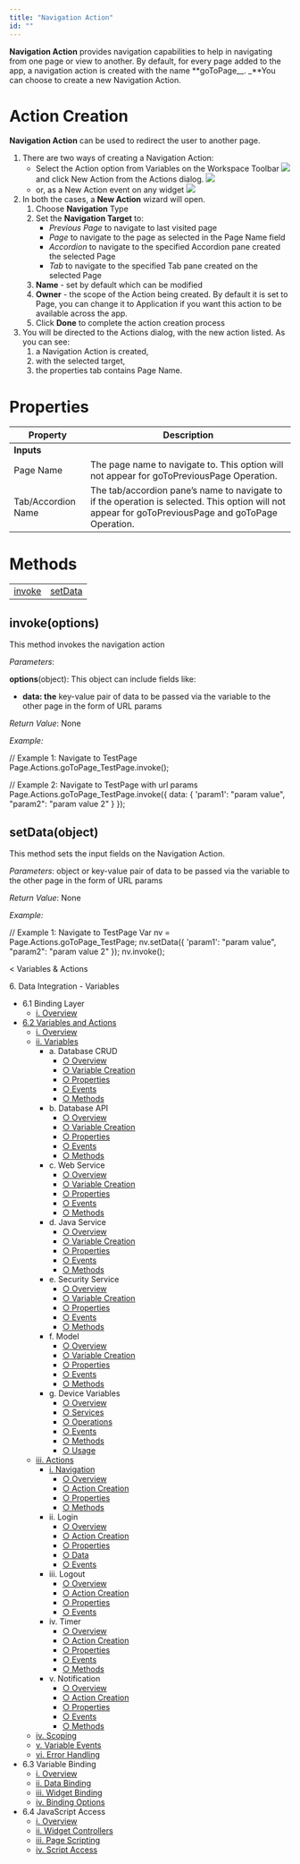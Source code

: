 ```yaml
---
title: "Navigation Action"
id: ""
---
```


**Navigation Action** provides navigation capabilities to help in navigating from one page or view to another. By default, for every page added to the app, a navigation action is created with the name **goToPage\__<pagename>. _**You can choose to create a new Navigation Action.

# Action Creation

**Navigation Action** can be used to redirect the user to another page.

1. There are two ways of creating a Navigation Action:
    - Select the Action option from Variables on the Workspace Toolbar [![](/learn/assets/action_sel.png)](/learn/assets/action_sel.png)and click New Action from the Actions dialog. [![](/learn/assets/action_new.png?v=20)](/learn/assets/action_new.png?v=20)
    - or, as a New Action event on any widget [![](/learn/assets/action_new1.png)](/learn/assets/action_new1.png)
2. In both the cases, a **New Action** wizard will open.
    1. Choose **Navigation** Type
    2. Set the **Navigation Target** to:
        - _Previous Page_ to navigate to last visited page
        - _Page_ to navigate to the page as selected in the Page Name field
        - _Accordion_ to navigate to the specified Accordion pane created the selected Page
        - _Tab_ to navigate to the specified Tab pane created on the selected Page
    3. **Name** - set by default which can be modified
    4. **Owner** - the scope of the Action being created. By default it is set to Page, you can change it to Application if you want this action to be available across the app.
    5. Click **Done** to complete the action creation process
3. You will be directed to the Actions dialog, with the new action listed. As you can see:
    1. a Navigation Action is created,
    2. with the selected target,
    3. the properties tab contains Page Name.

# Properties

| **Property** | **Description** |
| --- | --- |
| **Inputs** |
| Page Name | The page name to navigate to. This option will not appear for goToPreviousPage Operation. |
| Tab/Accordion Name | The tab/accordion pane’s name to navigate to if the operation is selected. This option will not appear for goToPreviousPage and goToPage Operation. |

# Methods

<table class="reference notranslate"><tbody><tr><td><a href="#invoke">invoke</a></td><td><a href="#setData">setData</a></td></tr></tbody></table>

## invoke(options)

This method invokes the navigation action

_Parameters_:

**options**(object): This object can include fields like:

- **data: the** key-value pair of data to be passed via the variable to the other page in the form of URL params

_Return Value_: None

_Example:_

  // Example 1: Navigate to TestPage
Page.Actions.goToPage\_TestPage.invoke();

// Example 2: Navigate to TestPage with url params
Page.Actions.goToPage\_TestPage.invoke({
     data: {
         'param1': "param value",
         "param2": "param value 2"
     }
});

## setData(object)

This method sets the input fields on the Navigation Action.

_Parameters_: object or key-value pair of data to be passed via the variable to the other page in the form of URL params

_Return Value_: None

_Example:_

// Example 1: Navigate to TestPage
Var nv = Page.Actions.goToPage\_TestPage;
nv.setData({
   'param1': "param value",
   "param2": "param value 2"
});
nv.invoke();

< Variables & Actions

6\. Data Integration - Variables

- 6.1 Binding Layer
    - [i. Overview](/learn/app-development/variables/data-integration/)
- [6.2 Variables and Actions](/learn/app-development/variables/variables-actions/)
    - [i. Overview](/learn/app-development/variables/variables-actions/#)
    - [ii. Variables](/learn/app-development/variables/variables-actions/#variables)
        - a. Database CRUD
            - [○ Overview](/learn/app-development/variables/database-crud/)
            - [○ Variable Creation](/learn/app-development/variables/database-crud/#creation)
            - [○ Properties](/learn/app-development/variables/database-crud/#properties)
            - [○ Events](/learn/app-development/variables/database-crud/#events)
            - [○ Methods](/learn/app-development/variables/database-crud/#methods)
        - b. Database API
            - [○ Overview](/learn/app-development/variables/database-apis/)
            - [○ Variable Creation](/learn/app-development/variables/database-apis/#creation)
            - [○ Properties](/learn/app-development/variables/database-apis/#properties)
            - [○ Events](/learn/app-development/variables/database-apis/#events)
            - [○ Methods](/learn/app-development/variables/database-apis/#methods)
        - c. Web Service
            - [○ Overview](/learn/app-development/variables/web-service/)
            - [○ Variable Creation](/learn/app-development/variables/web-service/#creation)
            - [○ Properties](/learn/app-development/variables/web-service/#properties)
            - [○ Events](/learn/app-development/variables/web-service/#events)
            - [○ Methods](/learn/app-development/variables/web-service/#methods)
        - d. Java Service
            - [○ Overview](/learn/app-development/variables/java-services)
            - [○ Variable Creation](/learn/app-development/variables/java-services/#creation)
            - [○ Properties](/learn/app-development/variables/java-services/#properties)
            - [○ Events](/learn/app-development/variables/java-services/#events)
            - [○ Methods](/learn/app-development/variables/java-services/#methods)
        - e. Security Service
            - [○ Overview](/learn/app-development/variables/security-service/)
            - [○ Variable Creation](/learn/app-development/variables/security-service/#creation)
            - [○ Properties](/learn/app-development/variables/security-service/#properties)
            - [○ Events](/learn/app-development/variables/security-service/#events)
            - [○ Methods](/learn/app-development/variables/security-service/#methods)
        - f. Model
            - [○ Overview](/learn/app-development/variables/model-variable/)
            - [○ Variable Creation](/learn/app-development/variables/model-variable/#creation)
            - [○ Properties](/learn/app-development/variables/model-variable/#properties)
            - [○ Events](/learn/app-development/variables/model-variable/#events)
            - [○ Methods](/learn/app-development/variables/model-variable/#methods)
        - g. Device Variables
            - [○ Overview](/learn/hybrid-mobile/device-variables/#)
            - [○ Services](/learn/hybrid-mobile/device-variables/#services)
            - [○ Operations](/learn/hybrid-mobile/device-variables/#operations)
            - [○ Events](/learn/hybrid-mobile/device-variables/#events)
            - [○ Methods](/learn/hybrid-mobile/device-variables/#methods)
            - [○ Usage](/learn/hybrid-mobile/device-variables/#usage)
    - [iii. Actions](/learn/app-development/variables/variables-actions/#actions)
        - [i. Navigation](#)
            - [○ Overview](#)
            - [○ Action Creation](#creation)
            - [○ Properties](#properties)
            - [○ Methods](#methods)
        - ii. Login
            - [○ Overview](/learn/app-development/variables/login-action/)
            - [○ Action Creation](/learn/app-development/variables/login-action/#creation)
            - [○ Properties](/learn/app-development/variables/login-action/#properties)
            - [○ Data](/learn/app-development/variables/login-action/#data)
            - [○ Events](/learn/app-development/variables/login-action/#events)
        - iii. Logout
            - [○ Overview](/learn/app-development/variables/logout-action/)
            - [○ Action Creation](/learn/app-development/variables/logout-action/#creation)
            - [○ Properties](/learn/app-development/variables/logout-action/#properties)
            - [○ Events](/learn/app-development/variables/logout-action/#events)
        - iv. Timer
            - [○ Overview](/learn/app-development/variables/timer-action/)
            - [○ Action Creation](/learn/app-development/variables/timer-action/#creation)
            - [○ Properties](/learn/app-development/variables/timer-action/#properties)
            - [○ Events](/learn/app-development/variables/timer-action/#events)
            - [○ Methods](/learn/app-development/variables/timer-action/#methods)
        - v. Notification
            - [○ Overview](/learn/app-development/variables/notification-action/)
            - [○ Action Creation](/learn/app-development/variables/notification-action/#creation)
            - [○ Properties](/learn/app-development/variables/notification-action/#properties)
            - [○ Events](/learn/app-development/variables/notification-action/#events)
            - [○ Methods](/learn/app-development/variables/notification-action/#methods)
    - [iv. Scoping](/learn/app-development/variables/variables-actions/#scoping)
    - [v. Variable Events](/learn/app-development/variables/variables-actions/#events)
    - [vi. Error Handling](/learn/app-development/variables/variables-actions/#error-handling)
- 6.3 Variable Binding
    - [i. Overview](/learn/variables/variable-binding/#)
    - [ii. Data Binding](/learn/variables/variable-binding/#data-binding)
    - [iii. Widget Binding](/learn/variables/variable-binding/#widget-binding)
    - [iv. Binding Options](/learn/variables/variable-binding/#binding-options)
- 6.4 JavaScript Access
    - [i. Overview](/learn/variables/accessing-elements-via-javascript/#)
    - [ii. Widget Controllers](/learn/variables/accessing-elements-via-javascript/#widget-controllers)
    - [iii. Page Scripting](/learn/variables/accessing-elements-via-javascript/#page-scripting)
    - [iv. Script Access](/learn/variables/accessing-elements-via-javascript/#script-access)
